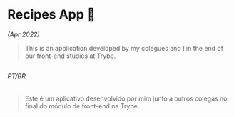 # Recipes App 🥑
*(Apr 2022)*

> This is an application developed by my colegues and I in the end of our front-end studies at Trybe.
##
###### PT/BR
> Este é um aplicativo desenvolvido por mim junto a outros colegas no final do módulo de front-end na Trybe.
